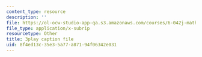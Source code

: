 ```yaml
---
content_type: resource
description: ''
file: https://ol-ocw-studio-app-qa.s3.amazonaws.com/courses/6-042j-mathematics-for-computer-science-fall-2010/8f4ed13c35e35a77a87194f06342e031_1nScXLQAQ9A.vtt
file_type: application/x-subrip
resourcetype: Other
title: 3play caption file
uid: 8f4ed13c-35e3-5a77-a871-94f06342e031
---
```

